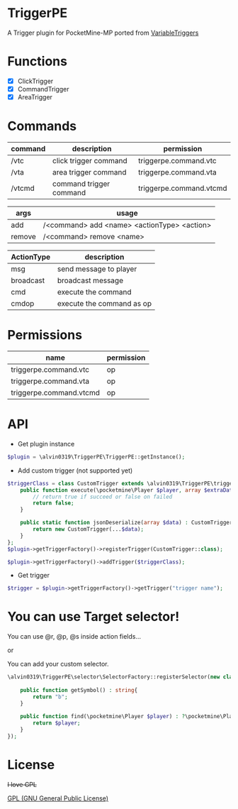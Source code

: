 # TriggerPE
A Trigger plugin for PocketMine-MP ported from [VariableTriggers](https://github.com/lyokofirelyte/VariableTriggers)

# Functions

* [x] ClickTrigger
* [x] CommandTrigger
* [x] AreaTrigger

# Commands

|command|description|permission|
|---|---|---|
|/vtc|click trigger command|triggerpe.command.vtc|
|/vta|area trigger command|triggerpe.command.vta|
|/vtcmd|command trigger command|triggerpe.command.vtcmd|

|args|usage|
|---|---|
|add|/&lt;command&gt; add &lt;name&gt; &lt;actionType&gt; &lt;action&gt;|
|remove|/&lt;command&gt; remove &lt;name&gt;

|ActionType|description|
|---|---|
|msg|send message to player|
|broadcast|broadcast message|
|cmd|execute the command|
|cmdop|execute the command as op|


# Permissions
|name|permission|
|---|---|
|triggerpe.command.vtc|op|
|triggerpe.command.vta|op|
|triggerpe.command.vtcmd|op|

# API

* Get plugin instance
```php
$plugin = \alvin0319\TriggerPE\TriggerPE::getInstance();
```

* Add custom trigger (not supported yet)
```php
$triggerClass = class CustomTrigger extends \alvin0319\TriggerPE\triggers\Trigger{
    public function execute(\pocketmine\Player $player, array $extraData = []) : bool{
        // return true if succeed or false on failed
        return false;
    }

    public static function jsonDeserialize(array $data) : CustomTrigger{
        return new CustomTrigger(...$data);
    }
};
$plugin->getTriggerFactory()->registerTrigger(CustomTrigger::class);

$plugin->getTriggerFactory()->addTrigger($triggerClass);
```

* Get trigger

```php
$trigger = $plugin->getTriggerFactory()->getTrigger("trigger name");
```

# You can use Target selector!

You can use @r, @p, @s inside action fields...

or

You can add your custom selector.

```php
\alvin0319\TriggerPE\selector\SelectorFactory::registerSelector(new class extends \alvin0319\TriggerPE\selector\Selector{
                                                                    
    public function getSymbol() : string{
        return "b";
    }
                                                                    
    public function find(\pocketmine\Player $player) : ?\pocketmine\Player{
        return $player;
    }
});
```

# License

~~I love GPL~~

[GPL (GNU General Public License)](https://github.com/alvin0319/TriggerPE/blob/master/LICENSE)